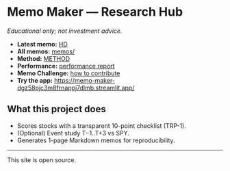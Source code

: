 # Memo Maker — Research Hub

_Educational only; not investment advice._

- **Latest memo:** [HD](https://github.com/bsin-researcher/memo-maker/blob/main/memos/HD_2025-09-16.md)
- **All memos:** [memos/](https://github.com/bsin-researcher/memo-maker/tree/main/memos)
- **Method:** [METHOD](https://bsin-researcher.github.io/memo-maker/METHOD.html)
- **Performance:** [performance report](https://github.com/bsin-researcher/memo-maker/blob/main/studies/performance.md)
- **Memo Challenge:** [how to contribute](./challenge.md)
- **Try the app:** https://memo-maker-dgz58pjc3m8frnappj7dlmb.streamlit.app/





## What this project does
- Scores stocks with a transparent 10-point checklist (TRP-1).
- (Optional) Event study T−1..T+3 vs SPY.
- Generates 1-page Markdown memos for reproducibility.

---
This site is open source.
